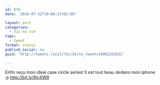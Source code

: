 ```yaml
---
id: 876
date: '2010-07-31T10:08:27+02:00'

layout: post
categories:
  - Vis ma vie
tags:
  - tweet
format: status
publish_social: no
guid: 'http://tweets.local/?birdsite_tweet=19982292832'

---
```


Enfin reçu mon ideal case circle series! Il est tout beau dedans mon iphone ;p http://bit.ly/9jyXW9